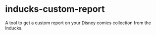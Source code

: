 # inducks-custom-report
 A tool to get a custom report on your Disney comics collection from the Inducks.
